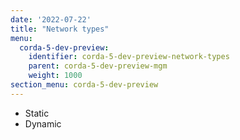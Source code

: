 ```yaml
---
date: '2022-07-22'
title: "Network types"
menu:
  corda-5-dev-preview:
    identifier: corda-5-dev-preview-network-types
    parent: corda-5-dev-preview-mgm
    weight: 1000
section_menu: corda-5-dev-preview
---
```


* Static
* Dynamic
